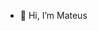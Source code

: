 - 👋 Hi, I’m Mateus

<!---
mateuslfelicio/mateuslfelicio is a ✨ special ✨ repository because its `README.md` (this file) appears on your GitHub profile.
You can click the Preview link to take a look at your changes.
--->

